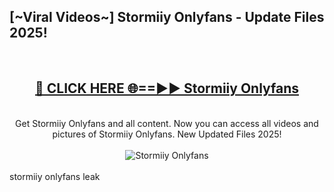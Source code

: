 <h2>[~Viral Videos~] Stormiiy Onlyfans - Update Files 2025!</h2>
<br>
<div align="center">
<h2><a href="https://betterlinks.top/A2PfLJ" rel="nofollow">🔴 CLICK HERE 🌐==►► Stormiiy Onlyfans</a></h2>
<br>
Get Stormiiy Onlyfans and all content. Now you can access all videos and pictures of Stormiiy Onlyfans. New Updated Files 2025!
<br>
<br>
<a href="https://betterlinks.top/A2PfLJ" rel="nofollow" data-target="animated-image.originalLink"><img src="https://i.ibb.co.com/WyWwxjT/player-gif2.gif" alt="Stormiiy Onlyfans" style="max-width: 100%; display: inline-block;" data-target="animated-image.originalImage"></a>
</div>
<br>
stormiiy onlyfans leak